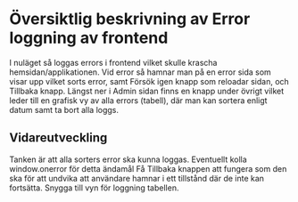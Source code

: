 # Översiktlig beskrivning av Error loggning av frontend
I nuläget så loggas errors i frontend vilket skulle krascha hemsidan/applikationen. Vid error så hamnar man på en error sida som visar upp vilket sorts error, samt Försök igen knapp som reloadar sidan, och Tillbaka knapp. Längst ner i Admin sidan finns en knapp under övrigt vilket leder till en grafisk vy av alla errors (tabell), där man kan sortera enligt datum samt ta bort alla loggs.

## Vidareutveckling
Tanken är att alla sorters error ska kunna loggas. Eventuellt kolla window.onerror för detta ändamål
Få Tillbaka knappen att fungera som den ska för att undvika att användare hamnar i ett tillstånd där de inte kan fortsätta.
Snygga till vyn för loggning tabellen.

